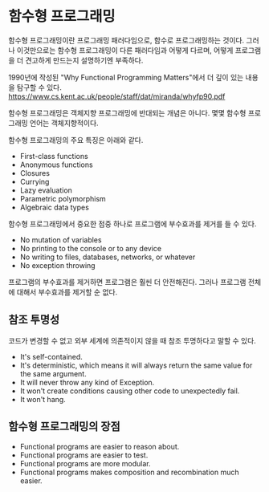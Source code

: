 # 함수형 프로그래밍

함수형 프로그래밍이란 프로그래밍 패러다임으로, 함수로 프로그래밍하는 것이다. 그러나 이것만으로는 함수형 프로그래밍이 다른 패러다임과 어떻게 다르며, 어떻게 프로그램을 더 견고하게 만드는지 설명하기엔 부족하다.

1990년에 작성된 "Why Functional Programming Matters"에서 더 깊이 있는 내용을 탐구할 수 있다. 
https://www.cs.kent.ac.uk/people/staff/dat/miranda/whyfp90.pdf

함수형 프로그래밍은 객체지향 프로그래밍에 반대되는 개념은 아니다. 몇몇 함수형 프로그래밍 언어는 객체지향적이다.

함수형 프로그래밍의 주요 특징은 아래와 같다.

* First-class functions
* Anonymous functions
* Closures
* Currying
* Lazy evaluation
* Parametric polymorphism
* Algebraic data types

함수형 프로그래밍에서 중요한 점중 하나로 프로그램에 부수효과를 제거를 들 수 있다.

* No mutation of variables
* No printing to the console or to any device
* No writing to files, databases, networks, or whatever
* No exception throwing

프로그램의 부수효과를 제거하면 프로그램은 훨씬 더 안전해진다. 그러나 프로그램 전체에 대해서 부수효과를 제거할 순 없다.

## 참조 투명성

코드가 변경할 수 없고 외부 세계에 의존적이지 않을 때 참조 투명하다고 말할 수 있다.

* It's self-contained.
* It's deterministic, which means it will always return the same value for the same argument.
* It will never throw any kind of Exception.
* It won't create conditions causing other code to unexpectedly fail.
* It won't hang.

## 함수형 프로그래밍의 장점

* Functional programs are easier to reason about.
* Functional programs are easier to test.
* Functional programs are more modular.
* Functional programs makes composition and recombination much easier.